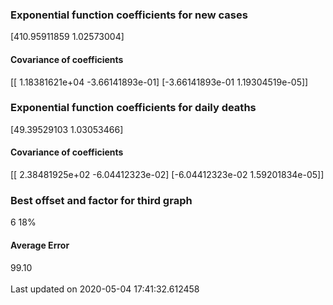 <h3>Exponential function coefficients for new cases</h3>
[410.95911859   1.02573004]
<h4>Covariance of coefficients</h4>
[[ 1.18381621e+04 -3.66141893e-01]
 [-3.66141893e-01  1.19304519e-05]]
<h3>Exponential function coefficients for daily deaths</h3>
[49.39529103  1.03053466]
<h4>Covariance of coefficients</h4>
[[ 2.38481925e+02 -6.04412323e-02]
 [-6.04412323e-02  1.59201834e-05]] <br/>
<h3>Best offset and factor for third graph</h3>
6 18%
<h4>Average Error</h4>
99.10
<br /><br />Last updated on 2020-05-04 17:41:32.612458
